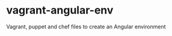 vagrant-angular-env
===================

Vagrant, puppet and chef files to create an Angular environment
